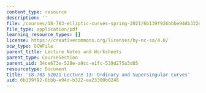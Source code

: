 ```yaml
---
content_type: resource
description: ''
file: /courses/18-783-elliptic-curves-spring-2021/6b139f926bbbe94db322ea23300b0246_MIT18_783S21_notes13.pdf
file_type: application/pdf
learning_resource_types: []
license: https://creativecommons.org/licenses/by-nc-sa/4.0/
ocw_type: OCWFile
parent_title: Lecture Notes and Worksheets
parent_type: CourseSection
parent_uid: 34ce673e-528e-a9cc-e1fc-539d275a3d85
resourcetype: Document
title: '18.783 S2021 Lecture 13: Ordinary and Supersingular Curves'
uid: 6b139f92-6bbb-e94d-b322-ea23300b0246
---
```

